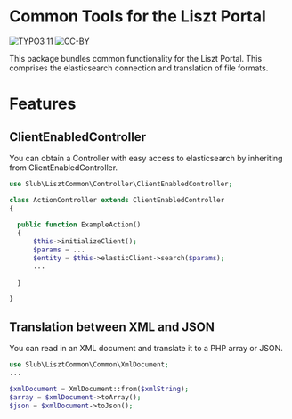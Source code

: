 Common Tools for the Liszt Portal
=================================

[![TYPO3 11](https://img.shields.io/badge/TYPO3-11-orange.svg)](https://get.typo3.org/version/11)
[![CC-BY](https://img.shields.io/github/license/dikastes/liszt_common)](https://github.com/dikastes/liszt_common/blob/main/LICENSE)

This package bundles common functionality for the Liszt Portal.
This comprises the elasticsearch connection and translation of file formats.

# Features

## ClientEnabledController

You can obtain a Controller with easy access to elasticsearch by inheriting from ClientEnabledController.

```php
use Slub\LisztCommon\Controller\ClientEnabledController;

class ActionController extends ClientEnabledController
{
    
  public function ExampleAction()
  {
      $this->initializeClient();
      $params = ...
      $entity = $this->elasticClient->search($params);
      ...
        
  }

}
```
        
## Translation between XML and JSON

You can read in an XML document and translate it to a PHP array or JSON.

```php
use Slub\LisztCommon\Common\XmlDocument;
...

$xmlDocument = XmlDocument::from($xmlString);
$array = $xmlDocument->toArray();
$json = $xmlDocument->toJson();
```

